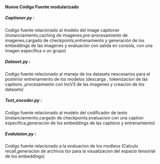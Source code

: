 #### Nuevo Código Fuente modularizado

##### Captioner.py : 
Codigo fuente relacionado al modelo del image captioner (instanciamiento,caching de imagenes,pre-procesamiento de imagenes,cargado de checkpoints,entrenamiento y generación de los embeddings de las imagenes y evaluación con salida en consola, con una imagen específica o un grupo)
##### Dataset.py : 
Codigo fuente relacionado al manejo de los datasets nescesarios para el posterior entrenamiento de los modelos (descarga , tokenizacion de las captions ,procesamiento con IncV3 de las imagenes y creacion de los datasets)
##### Text_encoder.py : 
Codigo fuente relacionado al modelo del codificador de texto (instanciamiento,cargado de checkpoints,evaluacion con una caption específica,generacion de los embeddings de las captions y entrenamiento)
##### Evalutaion.py : 
Codigo fuente relacionado a la evaluacion de los modleos (Calculo recall,generacion de archivos tsv para la visualizacion del espacio tensorial de los embeddings)